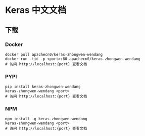 # Keras 中文文档

## 下载

### Docker

```
docker pull apachecn0/keras-zhongwen-wendang
docker run -tid -p <port>:80 apachecn0/keras-zhongwen-wendang
# 访问 http://localhost:{port} 查看文档
```

### PYPI

```
pip install keras-zhongwen-wendang
keras-zhongwen-wendang <port>
# 访问 http://localhost:{port} 查看文档
```

### NPM

```
npm install -g keras-zhongwen-wendang
keras-zhongwen-wendang <port>
# 访问 http://localhost:{port} 查看文档
```